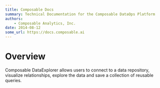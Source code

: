 ```yaml
---
title: Composable Docs
summary: Technical Documentation for the Composable DataOps Platform
authors:
    - Composable Analytics, Inc.
date: 2014-08-12
some_url: https://docs.composable.ai
---
```


# Overview

Composable DataExplorer allows users to connect to a data repository, visualize relationships, explore the data and save a collection of reusable queries.
